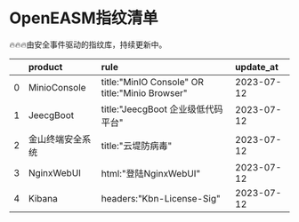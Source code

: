 # OpenEASM指纹清单 

 🔥🔥🔥由安全事件驱动的指纹库，持续更新中。

|    | product      | rule                                           | update_at   |
|---:|:-------------|:-----------------------------------------------|:------------|
|  0 | MinioConsole | title:"MinIO Console" OR title:"Minio Browser" | 2023-07-12  |
|  1 | JeecgBoot    | title:"JeecgBoot 企业级低代码平台"                     | 2023-07-12  |
|  2 | 金山终端安全系统     | title:"云堤防病毒"                                  | 2023-07-12  |
|  3 | NginxWebUI   | html:"登陆NginxWebUI"                            | 2023-07-12  |
|  4 | Kibana       | headers:"Kbn-License-Sig"                      | 2023-07-12  |